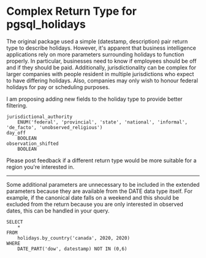 # Complex Return Type for pgsql_holidays

The original package used a simple (datestamp, description) pair return type to describe holidays. However, it's apparent that business intelligence applications rely on more parameters surrounding holidays to function properly. In particular, businesses need to know if employees should be off and if they should be paid. Additionally, jurisdictionality can be complex for larger companies with people resident in multiple jurisdictions who expect to have differing holidays. Also, companies may only wish to honour federal holidays for pay or scheduling purposes.

I am proposing adding new fields to the holiday type to provide better filtering.

	jurisdictional_authority
		ENUM('federal', 'provincial', 'state', 'national', 'informal', 'de_facto', 'unobserved_religious')
	day_off
		BOOLEAN
	observation_shifted
		BOOLEAN

Please post feedback if a different return type would be more suitable for a region you're interested in.

---

Some additional parameters are unnecessary to be included in the extended parameters because they are available from the DATE data type itself. For example, if the canonical date falls on a weekend and this should be excluded from the return because you are only interested in observed dates, this can be handled in your query.

	SELECT
		*
	FROM
		holidays.by_country('canada', 2020, 2020)
	WHERE
		DATE_PART('dow', datestamp) NOT IN (0,6)